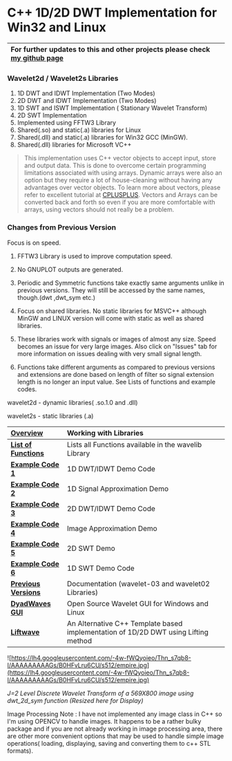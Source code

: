 # C++ 1D/2D DWT Implementation for Win32 and Linux #

| For further updates to this and other projects please check [my github page](http://rafat.github.io)|
|:----------------------------------------------------------------------------------------------------|

### Wavelet2d / Wavelet2s Libraries ###
  1. 1D DWT and IDWT Implementation (Two Modes)
  1. 2D DWT and IDWT Implementation (Two Modes)
  1. 1D SWT and ISWT Implementation ( Stationary Wavelet Transform)
  1. 2D SWT Implementation
  1. Implemented using FFTW3 Library
  1. Shared(.so) and static(.a) libraries for Linux
  1. Shared(.dll) and static(.a) libraries for Win32 GCC (MinGW).
  1. Shared(.dll) libraries for Microsoft VC++

> This implementation uses C++ vector objects to accept input, store and output data. This is done to overcome certain programming limitations associated with using arrays. Dynamic arrays were also an option but they require a lot of house-cleaning without having any advantages over vector objects. To learn more about vectors, please refer to excellent tutorial at [CPLUSPLUS](http://www.cplusplus.com/reference/stl/vector/). Vectors and Arrays can be converted back and forth so even if you are more comfortable with arrays, using vectors should not really be a problem.

### Changes from Previous Version ###

Focus is on speed.

1. FFTW3 Library is used to improve computation speed.

2. No GNUPLOT outputs are generated.

3. Periodic and Symmetric functions take exactly same arguments unlike in previous versions. They will still be accessed by the same names, though.(dwt ,dwt\_sym etc.)

4. Focus on shared libraries. No static libraries for MSVC++ although MinGW and LINUX version will come with static as well as shared libraries.

5. These libraries work with signals or images of almost any size. Speed becomes an issue for very large images. Also click on "Issues" tab for more information on issues dealing with very small signal length.


6. Functions take different arguments as compared to previous versions and extensions are done based on length of filter so signal extension length is no longer an input value. See Lists of functions and example codes.

wavelet2d - dynamic libraries( .so.1.0 and .dll)

wavelet2s - static libraries (.a)

|**[Overview](http://code.google.com/p/wavelet1d/wiki/install)**| Working with Libraries|
|:--------------------------------------------------------------|:----------------------|
|**[List of Functions](http://code.google.com/p/wavelet1d/wiki/newfunc)**| Lists all Functions available in the wavelib Library|
|**[Example Code 1](http://code.google.com/p/wavelet1d/wiki/new1DDWTdemo)**| 1D DWT/IDWT Demo Code|
|**[Example Code 2](http://code.google.com/p/wavelet1d/wiki/new1DAppx)**| 1D Signal Approximation Demo|
|**[Example Code 3](http://code.google.com/p/wavelet1d/wiki/new2DDWTdemo)**| 2D DWT/IDWT Demo Code|
|**[Example Code 4](http://code.google.com/p/wavelet1d/wiki/new2DAppx)**| Image Approximation Demo|
|**[Example Code 5](http://code.google.com/p/wavelet1d/wiki/new2DSWTdemo)**| 2D SWT Demo|
|**[Example Code 6](http://code.google.com/p/wavelet1d/wiki/new1DSWTDemo)**| 1D SWT Demo Code|
|**[Previous Versions](http://code.google.com/p/wavelet1d/wiki/previous)**| Documentation (wavelet-03 and wavelet02 Libraries)|
|**[DyadWaves GUI](http://code.google.com/p/dyadwaves/)**| Open Source Wavelet GUI for Windows and Linux |
|**[Liftwave](http://code.google.com/p/liftwave/)**| An Alternative C++ Template based implementation of 1D/2D DWT using Lifting method|


![https://lh4.googleusercontent.com/-4w-fWQyoieo/Thn_s7qb8-I/AAAAAAAAAGs/B0HFvLru6CU/s512/empire.jpg](https://lh4.googleusercontent.com/-4w-fWQyoieo/Thn_s7qb8-I/AAAAAAAAAGs/B0HFvLru6CU/s512/empire.jpg)

_J=2 Level Discrete Wavelet Transform of a 569X800 image using dwt\_2d\_sym function (Resized here for Display)_

Image Processing Note : I have not implemented any image class in C++ so I'm using OPENCV to handle images. It happens to be a rather bulky package and if you are not already working in image processing area, there are other more convenient options that may be used to handle simple image operations( loading, displaying, saving and converting them to c++ STL formats).
